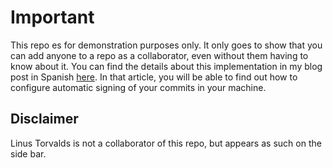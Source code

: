 # Important
This repo es for demonstration purposes only. It only goes to show that you can add anyone to a repo as a collaborator, even without them having to know about it. You can find the details about this implementation in my blog post in Spanish [here](https://fredrare.com/post/aparentemente-hackeando-github/). In that article, you will be able to find out how to configure automatic signing of your commits in your machine.

## Disclaimer
Linus Torvalds is not a collaborator of this repo, but appears as such on the side bar.

